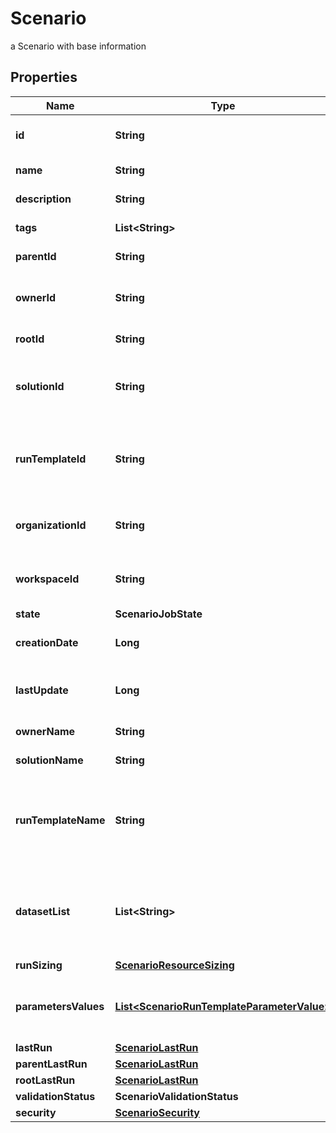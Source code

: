 

# Scenario

a Scenario with base information

## Properties

| Name | Type | Description | Notes |
|------------ | ------------- | ------------- | -------------|
|**id** | **String** | the Scenario unique identifier |  [optional] [readonly] |
|**name** | **String** | the Scenario name |  [optional] |
|**description** | **String** | the Scenario description |  [optional] |
|**tags** | **List&lt;String&gt;** | the list of tags |  [optional] |
|**parentId** | **String** | the Scenario parent id |  [optional] |
|**ownerId** | **String** | the user id which own this Scenario |  [optional] [readonly] |
|**rootId** | **String** | the scenario root id |  [optional] [readonly] |
|**solutionId** | **String** | the Solution Id associated with this Scenario |  [optional] [readonly] |
|**runTemplateId** | **String** | the Solution Run Template Id associated with this Scenario |  [optional] |
|**organizationId** | **String** | the associated Organization Id |  [optional] [readonly] |
|**workspaceId** | **String** | the associated Workspace Id |  [optional] [readonly] |
|**state** | **ScenarioJobState** |  |  [optional] |
|**creationDate** | **Long** | the Scenario creation date |  [optional] [readonly] |
|**lastUpdate** | **Long** | the last time a Scenario was updated |  [optional] [readonly] |
|**ownerName** | **String** | the name of the owner |  [optional] [readonly] |
|**solutionName** | **String** | the Solution name |  [optional] [readonly] |
|**runTemplateName** | **String** | the Solution Run Template name associated with this Scenario |  [optional] [readonly] |
|**datasetList** | **List&lt;String&gt;** | the list of Dataset Id associated to this Scenario Run Template |  [optional] |
|**runSizing** | [**ScenarioResourceSizing**](ScenarioResourceSizing.md) |  |  [optional] |
|**parametersValues** | [**List&lt;ScenarioRunTemplateParameterValue&gt;**](ScenarioRunTemplateParameterValue.md) | the list of Solution Run Template parameters values |  [optional] |
|**lastRun** | [**ScenarioLastRun**](ScenarioLastRun.md) |  |  [optional] |
|**parentLastRun** | [**ScenarioLastRun**](ScenarioLastRun.md) |  |  [optional] |
|**rootLastRun** | [**ScenarioLastRun**](ScenarioLastRun.md) |  |  [optional] |
|**validationStatus** | **ScenarioValidationStatus** |  |  [optional] |
|**security** | [**ScenarioSecurity**](ScenarioSecurity.md) |  |  [optional] |



